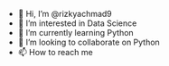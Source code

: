 - 👋 Hi, I’m @rizkyachmad9
- 👀 I’m interested in Data Science
- 🌱 I’m currently learning Python
- 💞️ I’m looking to collaborate on Python
- 📫 How to reach me 

<!---
rizkyachmad9/rizkyachmad9 is a ✨ special ✨ repository because its `README.md` (this file) appears on your GitHub profile.
You can click the Preview link to take a look at your changes.
--->
